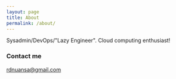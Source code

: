 ```yaml
---
layout: page
title: About
permalink: /about/
---
```


Sysadmin/DevOps/"Lazy Engineer". Cloud computing enthusiast!


### Contact me

[rdnuansa@gmail.com](mailto:rdnuansa@gmail.com)
